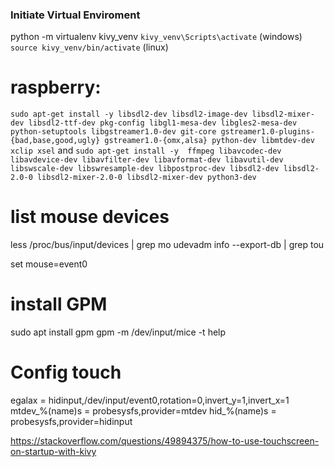 ### Initiate Virtual Enviroment
python -m virtualenv kivy_venv
``kivy_venv\Scripts\activate`` (windows)
``source kivy_venv/bin/activate`` (linux)

# raspberry:
``
sudo apt-get install -y libsdl2-dev libsdl2-image-dev libsdl2-mixer-dev libsdl2-ttf-dev pkg-config libgl1-mesa-dev libgles2-mesa-dev python-setuptools libgstreamer1.0-dev git-core gstreamer1.0-plugins-{bad,base,good,ugly} gstreamer1.0-{omx,alsa} python-dev libmtdev-dev xclip xsel
``
and
``
sudo apt-get install -y  ffmpeg libavcodec-dev libavdevice-dev libavfilter-dev libavformat-dev libavutil-dev libswscale-dev libswresample-dev libpostproc-dev libsdl2-dev libsdl2-2.0-0 libsdl2-mixer-2.0-0 libsdl2-mixer-dev python3-dev
``
# list mouse devices
less /proc/bus/input/devices | grep mo
udevadm info --export-db | grep tou

set mouse=event0

# install GPM 
sudo apt install gpm
gpm -m /dev/input/mice -t help

# Config touch
egalax = hidinput,/dev/input/event0,rotation=0,invert_y=1,invert_x=1
mtdev_%(name)s = probesysfs,provider=mtdev
hid_%(name)s = probesysfs,provider=hidinput

https://stackoverflow.com/questions/49894375/how-to-use-touchscreen-on-startup-with-kivy